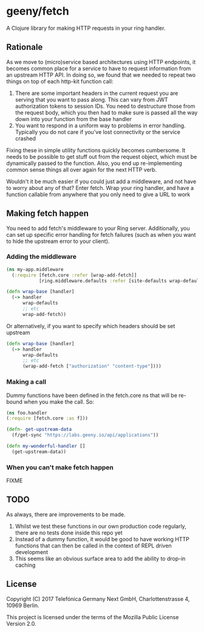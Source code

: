 # geeny/fetch

A Clojure library for making HTTP requests in your ring handler.

## Rationale

As we move to (micro)service based architectures using HTTP endpoints, it becomes common place for a service to have to request information from an upstream HTTP API. In doing so, we found that we needed to repeat two things on top of each http-kit function call:

  1) There are some important headers in the current request you are serving that you want to pass along. This can vary from JWT authorization tokens to session IDs. You need to destructure those from the request body, which you then had to make sure is passed all the way down into your function from the base handler
  2) You want to respond in a uniform way to problems in error handling. Typically you do not care if you've lost connectivity or the service crashed

Fixing these in simple utility functions quickly becomes cumbersome. It needs to be possible to get stuff out from the request object, which must be dynamically passed to the function. Also, you end up re-implementing common sense things all over again for the next HTTP verb.

Wouldn't it be much easier if you could just add a middleware, and not have to worry about any of that? Enter fetch. Wrap your ring handler, and have a function callable from anywhere that you only need to give a URL to work

## Making fetch happen

You need to add fetch's middleware to your Ring server. Additionally, you can set up specific error handling for fetch failures (such as when you want to hide the upstream error to your client).

### Adding the middleware

```clojure
(ns my-app.middleware
  (:require [fetch.core :refer [wrap-add-fetch]]
            [ring.middleware.defaults :refer [site-defaults wrap-defaults]]))

(defn wrap-base [handler]
  (-> handler
      wrap-defaults
      ;; etc
      wrap-add-fetch))
```
Or alternatively, if you want to specify which headers should be set upstream

```clojure
(defn wrap-base [handler]
  (-> handler
      wrap-defaults
      ;; etc
      (wrap-add-fetch ["authorization" "content-type"])))
```

### Making a call


Dummy functions have been defined in the fetch.core ns that will be re-bound when you make the call. So:

```clojure
(ns foo.handler
(:require [fetch.core :as f]))

(defn- get-upstream-data
  (f/get-sync "https://labs.geeny.io/api/applications"))

(defn my-wonderful-handler []
  (get-upstream-data))
```

### When you can't make fetch happen

FIXME

## TODO
As always, there are improvements to be made.

  1) Whilst we test these functions in our own production code regularly, there are no tests done inside this repo yet
  2) Instead of a dummy function, it would be good to have working HTTP functions that can then be called in the context of REPL driven development
  3) This seems like an obvious surface area to add the ability to drop-in caching


## License

Copyright (C) 2017 Telefónica Germany Next GmbH, Charlottenstrasse 4, 10969 Berlin.

This project is licensed under the terms of the Mozilla Public License Version 2.0.

